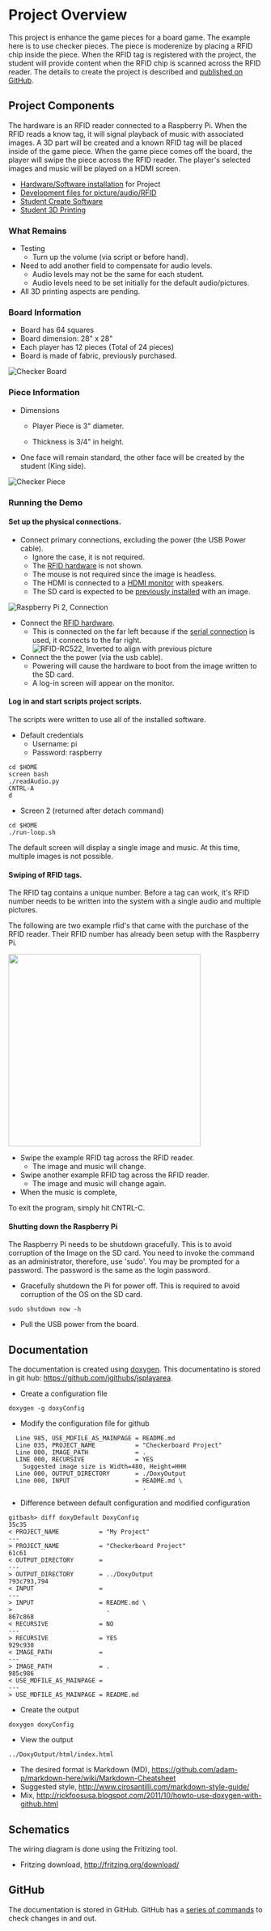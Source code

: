 # Project Overview

This project is enhance the game pieces for a board game.
The example here is to use checker pieces.
The piece is moderenize by placing a RFID chip inside the piece.
When the RFID tag is registered with the project, the student will provide content when the RFID chip is scanned across the RFID reader.
The details to create the project is described and [published on GitHub](https://github.com/jgithubs/jsplayarea).

## Project Components

The hardware is an RFID reader connected to a Raspberry Pi.
When the RFID reads a know tag, it will signal playback of music with associated images.
A 3D part will be created and a known RFID tag will be placed inside of the game piece.
When the game piece comes off the board, the player will swipe the piece across the RFID reader.
The player's selected images and music will be played on a HDMI screen.

* [Hardware/Software installation](hw-project.md) for Project 
* [Development files for picture/audio/RFID](sw-development.md)
* [Student Create Software](sc-project.md)
* [Student 3D Printing](sc-print3d.md)

### What Remains

* Testing
  * Turn up the volume (via script or before hand).
* Need to add another field to compensate for audio levels.
  * Audio levels may not be the same for each student.
  * Audio levels need to be set initially for the default audio/pictures.
* All 3D printing aspects are pending.

### Board Information

* Board has 64 squares
* Board dimension: 28" x 28"
* Each player has 12 pieces (Total of 24 pieces)
* Board is made of fabric, previously purchased.

![Checker Board](img/CheckerBoard-doxy.jpg)

### Piece Information

* Dimensions
  * Player Piece is 3" diameter.

  * Thickness is 3/4" in height.
* One face will remain standard, the other face will be created by the student (King side).

![Checker Piece](img/CheckerMeasure-doxy.jpg)

### Running the Demo

#### Set up the physical connections.
  * Connect primary connections, excluding the power (the USB Power cable).
    * Ignore the case, it is not required.
    * The [RFID hardware](hw-rfid-rc522.md) is not shown.
    * The mouse is not required since the image is headless.
    * The HDMI is connected to a [HDMI monitor](hw-audio-hdmi.md) with speakers.
    * The SD card is expected to be [previously installed](hw-project.md) with an image.

![Raspberry Pi 2, Connection](img/PiConnection1.jpg)
  * Connect the [RFID hardware](hw-rfid-rc522.md).
    * This is connected on the far left because if the [serial connection](hw-serial-connect.md) is used, it connects to the far right.
![RFID-RC522, Inverted to align with previous picture](img/RaspberryPi-RFID.png)
  * Connect the the power (via the usb cable).
    - Powering will cause the hardware to boot from the image written to the SD card.
    - A log-in screen will appear on the monitor.

#### Log in and start scripts project scripts.
The scripts were written to use all of the installed software.

* Default credentials
  * Username: pi
  * Password: raspberry
```
cd $HOME
screen bash
./readAudio.py
CNTRL-A
d
```
* Screen 2 (returned after detach command)
```
cd $HOME
./run-loop.sh
```

The default screen will display a single image and music. At this time, multiple images is not possible.

#### Swiping of RFID tags.
The RFID tag contains a unique number.
Before a tag can work, it's RFID number needs to be written into the system with a single audio and multiple pictures.

The following are two example rfid's that came with the purchase of the RFID reader.
Their RFID number has already been setup with the Raspberry Pi.

<img src=http://ecx.images-amazon.com/images/I/81m6UBRj7fL._SX425_.jpg width=380>

* Swipe the example RFID tag across the RFID reader.
  * The image and music will change.
* Swipe another example RFID tag across the RFID reader.
  * The image and music will change again.
* When the music is complete, 

To exit the program, simply hit CNTRL-C. 

#### Shutting down the Raspberry Pi

The Raspberry Pi needs to be shutdown gracefully.
This is to avoid corruption of the Image on the SD card.
You need to invoke the command as an administrator, therefore, use 'sudo'.
You may be prompted for a password.
The password is the same as the login password.

* Gracefully shutdown the Pi for power off. 
This is required to avoid corruption of the OS on the SD card.
```
sudo shutdown now -h
```
* Pull the USB power from the board.

## Documentation

The documentation is created using [doxygen](http://www.stack.nl/~dimitri/doxygen/index.html).
This documentatino is stored in git hub: https://github.com/jgithubs/jsplayarea.

* Create a configuration file
```
doxygen -g doxyConfig
```
* Modify the configuration file for github
```
  Line 985, USE_MDFILE_AS_MAINPAGE = README.md
  Line 035, PROJECT_NAME           = "Checkerboard Project"
  Line 000, IMAGE_PATH             = .
  LINE 000, RECURSIVE              = YES
    Suggested image size is Width=480, Height=HHH
  Line 000, OUTPUT_DIRECTORY       = ./DoxyOutput
  Line 000, INPUT                  = README.md \
                                     .
```
* Difference between default configuration and modified configuration
```
gitbash> diff doxyDefault DoxyConfig
35c35
< PROJECT_NAME           = "My Project"
---
> PROJECT_NAME           = "Checkerboard Project"
61c61
< OUTPUT_DIRECTORY       =
---
> OUTPUT_DIRECTORY       = ../DoxyOutput
793c793,794
< INPUT                  =
---
> INPUT                  = README.md \
>                          .
867c868
< RECURSIVE              = NO
---
> RECURSIVE              = YES
929c930
< IMAGE_PATH             =
---
> IMAGE_PATH             = .
985c986
< USE_MDFILE_AS_MAINPAGE =
---
> USE_MDFILE_AS_MAINPAGE = README.md
```
* Create the output
```
doxygen doxyConfig
```
* View the output
```
../DoxyOutput/html/index.html
```
* The desired format is Markdown (MD), https://github.com/adam-p/markdown-here/wiki/Markdown-Cheatsheet  
* Suggested style, http://www.cirosantilli.com/markdown-style-guide/
* Mix, http://rickfoosusa.blogspot.com/2011/10/howto-use-doxygen-with-github.html

## Schematics

The wiring diagram is done using the Fritizing tool.

* Fritzing download, http://fritzing.org/download/

## GitHub

The documentation is stored in GitHub. GitHub has a [series of commands](sw-github.md) to check changes in and out.
